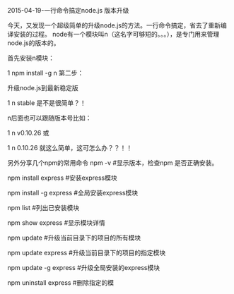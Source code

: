 2015-04-19-一行命令搞定node.js 版本升级

今天，又发现一个超级简单的升级node.js的方法。一行命令搞定，省去了重新编译安装的过程。
node有一个模块叫n（这名字可够短的。。。），是专门用来管理node.js的版本的。

首先安装n模块：

1
npm install -g n
第二步：

升级node.js到最新稳定版

1
n stable
是不是很简单？！

n后面也可以跟随版本号比如：

1
n v0.10.26
或

1
n 0.10.26
就这么简单，这可怎么办？？！！

另外分享几个npm的常用命令
npm -v          #显示版本，检查npm 是否正确安装。
 
npm install express   #安装express模块
 
npm install -g express  #全局安装express模块
 
npm list         #列出已安装模块
 
npm show express     #显示模块详情
 
npm update        #升级当前目录下的项目的所有模块
 
npm update express    #升级当前目录下的项目的指定模块
 
npm update -g express  #升级全局安装的express模块
 
npm uninstall express  #删除指定的模